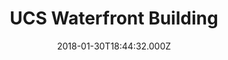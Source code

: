 ---
date: 2018-01-30T18:44:32.000Z
title: UCS Waterfront Building
latitude: 52.052624843338066
longitude: 1.163911390714958
category: checkin
---